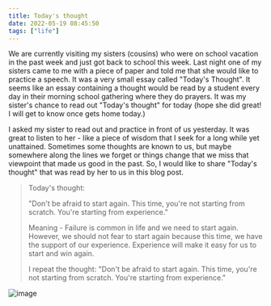```yaml
---
title: Today's thought
date: 2022-05-19 08:45:50
tags: ["life"]
---
```


We are currently visiting my sisters (cousins) who were on school vacation in the past week and just got back to school this week. Last night one of my sisters came to me with a piece of paper and told me that she would like to practice a speech. It was a very small essay called "Today's Thought". It seems like an essay containing a thought would be read by a student every day in their morning school gathering where they do prayers. It was my sister's chance to read out "Today's thought" for today (hope she did great! I will get to know once gets home today.)

I asked my sister to read out and practice in front of us yesterday. It was great to listen to her - like a piece of wisdom that I seek for a long while yet unattained. Sometimes some thoughts are known to us, but maybe somewhere along the lines we forget or things change that we miss that viewpoint that made us good in the past. So, I would like to share "Today's thought" that was read by her to us in this blog post.

> Today's thought:
> 
> "Don't be afraid to start again. This time, you're not starting from scratch. You're starting from experience."
>
> Meaning - Failure is common in life and we need to start again. However, we should not fear to start again because this time, we have the support of our experience. Experience will make it easy for us to start and win again.
> 
> I repeat the thought:
> "Don't be afraid to start again. This time, you're not starting from scratch. You're starting from
experience."

![image](/images/todays-thought.jpg)
